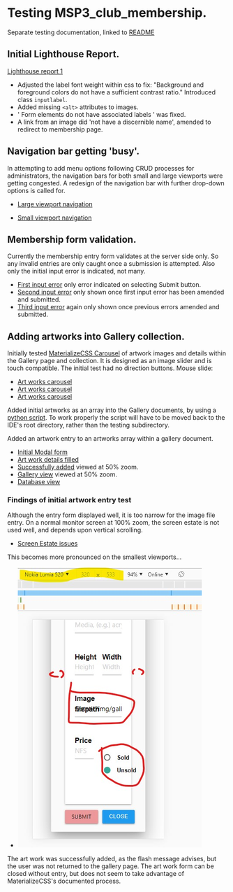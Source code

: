# Testing MSP3_club_membership.

Separate testing documentation, linked to [README](../README.md)

## Initial Lighthouse Report.

[Lighthouse report 1](../testing/lighthouse_20201104_1413.html)

- Adjusted the label font weight within css to fix:
    "Background and foreground colors do not have a sufficient contrast ratio."
    Introduced class ```inputlabel```.
- Added missing ```<alt>``` attributes to images.    
- ' Form elements do not have associated labels ' was fixed.
- A link from an image did 'not have a discernible name', amended to redirect to membership page.

## Navigation bar getting 'busy'.

In attempting to add menu options following CRUD processes for administrators, the navigation bars for both small and large viewports were getting congested.
A redesign of the navigation bar with further drop-down options is called for.

- [Large viewport navigation](../testing/screenshots/navbar_user_busy_1.jpg)

- [Small viewport navigation](../testing/screenshots/navbar_user_busy_2.jpg)


## Membership form validation.

Currently the membership entry form validates at the server side only. So any invalid entries are only caught once a submission is attempted.
Also only the initial input error is indicated, not many.

- [First input error](../testing/screenshots/membership_validation_serverside_1.jpg) only error indicated on selecting Submit button.
- [Second input error](../testing/screenshots/membership_validation_serverside_2.jpg) only shown once first input error has been amended and submitted.
- [Third input error](../testing/screenshots/membership_validation_serverside_3.jpg) again only shown once previous errors amended and submitted.

## Adding artworks into Gallery collection.

Initially tested [MaterializeCSS Carousel](https://materializecss.com/carousel.html) of artwork images and details within the Gallery page and collection.
It is designed as an image slider and is touch compatible. The initial test had no direction buttons.
Mouse slide:
- [Art works carousel](../testing/screenshots/Artworks_carousel_1.jpg)
- [Art works carousel](../testing/screenshots/Artworks_carousel_2.jpg)
- [Art works carousel](../testing/screenshots/Artworks_carousel_3.jpg)

Added initial artworks as an array into the Gallery documents, by using a [python script](../testing/artworks_insert.py). 
To work properly the script will have to be moved back to the IDE's root directory, rather than the testing subdirectory.

Added an artwork entry to an artworks array within a gallery document.

- [Initial Modal form](../testing/screenshots/Add_artwork_1.jpg)
- [Art work details filled](../testing/screenshots/Add_artwork_2.jpg)
- [Successfully added](../testing/screenshots/Add_artwork_3.jpg)  viewed at 50% zoom.
- [Gallery view](../testing/screenshots/Add_artwork_4.jpg) viewed at 50% zoom.
- [Database view](../testing/screenshots/Add_artwork_5.jpg)

### Findings of initial artwork entry test
Although the entry form displayed well, it is too narrow for the image file entry.
On a normal monitor screen at 100% zoom, the screen estate is not used well, and depends upon vertical scrolling.
- [Screen Estate issues](../testing/screenshots/Add_artwork_6.jpg)

This becomes more pronounced on the smallest viewports...
- ![Small viewport](../testing/screenshots/Add_artwork_7.jpg)

The art work was successfully added, as the flash message advises, but the user was not returned to  the gallery page.
The art work form can be closed without entry, but does not seem to take advantage of MaterializeCSS's documented process.